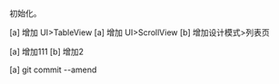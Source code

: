初始化。

[a] 增加 UI>TableView
[a] 增加 UI>ScrollView 
[b] 增加设计模式>列表页 

[a] 增加111
[b] 增加2

[a] git commit --amend
